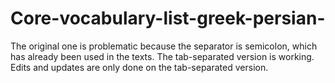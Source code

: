 # Core-vocabulary-list-greek-persian-
The original one is problematic because the separator is semicolon, which has already been used in the texts. 
The tab-separated version is working. Edits and updates are only done on the tab-separated version.
